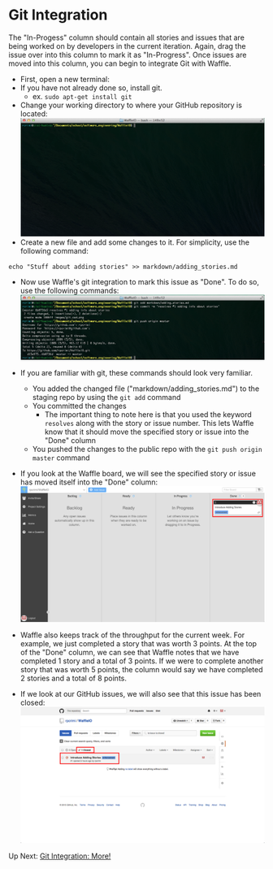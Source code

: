 # Git Integration

The "In-Progess" column should contain all stories and issues that are being worked on by developers in the current iteration. Again, drag the issue over into this column to mark it as "In-Progress". Once issues are moved into this column, you can begin to integrate Git with Waffle.

- First, open a new terminal:
- If you have not already done so, install git.
	- ex. `sudo apt-get install git`
- Change your working directory to where your GitHub repository is located:
![Change CWD](/images/git_cwd.png?raw=true "Change CWD")
- Create a new file and add some changes to it. For simplicity, use the following command:
```
echo "Stuff about adding stories" >> markdown/adding_stories.md
```
- Now use Waffle's git integration to mark this issue as "Done". To do so, use the following commands:
![Resolve Issue](/images/git_resolve_1.png?raw=true "Resolve Issue")
- If you are familiar with git, these commands should look very familiar.
	- You added the changed file ("markdown/adding_stories.md") to the staging repo by using the `git add` command
	- You committed the changes
		- The important thing to note here is that you used the keyword `resolves` along with the story or issue number. This lets Waffle know that it should move the specified story or issue into the "Done" column
	- You pushed the changes to the public repo with the `git push origin master` command
- If you look at the Waffle board, we will see the specified story or issue has moved itself into the "Done" column:
![Moved to Done](/images/w_moved_to_done.png?raw=true "Moved to Done")
- Waffle also keeps track of the throughput for the current week. For example, we just completed a story that was worth 3 points. At the top of the "Done" column, we can see that Waffle notes that we have completed 1 story and a total of 3 points. If we were to complete another story that was worth 5 points, the column would say we have completed 2 stories and a total of 8 points.


- If we look at our GitHub issues, we will also see that this issue has been closed:
![Issue Closed](/images/gh_issue_1_closed.png?raw=true "Issue Closed")

Up Next: [Git Integration: More!](https://github.com/rpcrimi/WaffleIO/blob/master/markdown/git_integration_more.md)